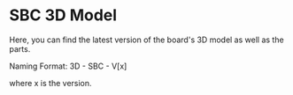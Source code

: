 # SBC 3D Model

Here, you can find the latest version of the board's 3D model as well as the parts.

Naming Format: 3D - SBC - V[x]

where x is the version.
